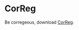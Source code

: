 # CorReg

Be corregeous, download
[CorReg](https://cran.r-project.org/web/packages/CorReg/index.html).